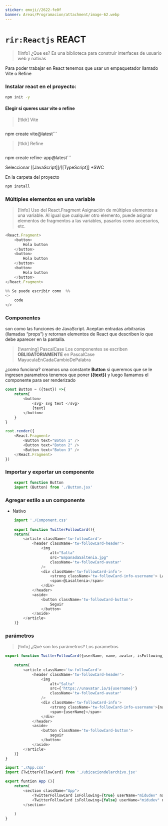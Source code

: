 ```yaml
---
sticker: emoji//2622-fe0f
banner: Areas/Programacion/attachment/image-62.webp
---
```

# `rir:Reactjs`  REACT
> [!info] ¿Que es?
> Es una biblioteca para construir interfaces de usuario web y nativas

Para poder trabajar en React tenemos que usar un empaquetador llamado Vite o Refine

### Instalar react en el proyecto:

```Bash
npm init -y
```

#### Elegir si queres usar vite o refine

> [!tldr] Vite
>```bash
npm create vite@latest```

> [!tldr] Refine
> ```bash
npm create refine-app@latest```

Seleccionar [[JavaScript]]/[[TypeScript]] +SWC

En la carpeta del proyecto

```Bash
npm install
```

###  Múltiples elementos en una variable

> [!info] Uso del React.Fragment
> Asignación de múltiples elementos a una variable. Al igual que cualquier otro elemento, puede asignar elementos de fragmentos a las variables, pasarlos como accesorios, etc.

```javascript
<React.Fragment>
	<button>
		Hola button
	</button>
	<button>
		Hola button
	</button>
	<button>
		Hola button
	</button>
</React.Fragment>

%% Se puede escribir como  %%
<>
	code
</>
```

### Componentes

son como las funciones de JavaScript. Aceptan entradas arbitrarias (llamadas “props”) y retornan elementos de React que describen lo que debe aparecer en la pantalla.

> [!warning] PascalCase
> Los componentes se escriben **OBLIGATORIAMENTE** en PascalCase MayuculaEnCadaCambioDePalabra

¿como funciona? creamos una constante **Button** si queremos que se le ingresen parametros  tenemos que poner **({text})** y luego llamamos el componente para ser renderizado

```javascript
const Button = ({text}) =>{
	return{
		<button>
			<svg> svg text </svg>
			{text}
		</button>
	}
}

root.render({
	<React.Fragment>
		<Button text="Boton 1" />
		<Button text="Boton 2" />
		<Button text="Boton 3" />		
	</React.Fragment>
})
```


### Importar y exportar un componente

```javascript
	export function Button
	import (Button) from './Button.jsx'
```

### Agregar estilo a un componente

- Nativo
```javascript
	import './Component.css'
	
	export function TwitterFollowCard(){
	return(
		<article className='tw-followCard'>
			<header className='tw-followCard-header'>
				<img 
					alt="Salta" 
					src="EmpanadaSaltenia.jpg"
					className='tw-followCard-avatar'
				/>
				<div className='tw-followCard-info'>
					<strong className='tw-followCard-info-username'> La mejor empanada </strong>
					<span>@Lasaltenia</span>
				</div>
			</header>
			<aside>
				<button className='tw-followCard-button'>
					Seguir
				</button>
			</aside>
		</article>
	)}
```

### parámetros

> [!info] ¿Qué son los parámetros?
>  Los parametros


```javascript
export function TwitterFollowCard({userName, name, avatar, isFollowing}){
	
	return(
		<article className='tw-followCard'>
			<header className='tw-followCard-header'>
				<img 
					alt="Salta" 
					src={'https://unavatar.io/${username}'}
					className='tw-followCard-avatar'
				/>
				<div className='tw-followCard-info'>
					<strong className='tw-followCard-info-username'>{name}</strong>
					<span>{userName}</span>
				</div>
			</header>
			<aside>
				<button className='tw-followCard-button'>
					seguir
				</button>
			</aside>
		</article>
	)}
}
```

```javascript
import './App.css'
import {TwitterFollowCard} from './ubicaciondelarchivo.jsx'

export funtion App (){
	return(
		<section className="App">
			<TwitterFollowCard isFollowing={true} userName="midudev" name="Miguel Angel"
			<TwitterFollowCard isFollowing={false} userName="midudev" name="Miguel Angel" 
		</section>
		
	)
}
```